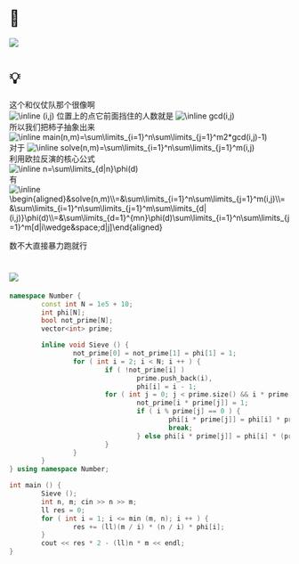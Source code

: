 # 🔗
<a href="https://www.luogu.com.cn/problem/P1447"><img src="https://i.loli.net/2021/11/16/Eqv5o6lbAyBtOXm.png"></a>

# 💡
这个和仪仗队那个很像啊  
 <img src="https://latex.codecogs.com/svg.image?\inline&space;(i,j)" title="\inline (i,j)" /> 位置上的点它前面挡住的人数就是  <img src="https://latex.codecogs.com/svg.image?\inline&space;gcd(i,j)" title="\inline gcd(i,j)" />   
所以我们把柿子抽象出来  
 <img src="https://latex.codecogs.com/svg.image?\inline&space;\begin{aligned}main(n,m)=&\sum\limits_{i=1}^n\sum\limits_{j=1}^m(2*(i,j)-1)\\=&2\sum\limits_{i=1}^n\sum\limits_{j=1}^m(i,j)-nm\end{aligned}" title="\inline main(n,m)=\sum\limits_{i=1}^n\sum\limits_{j=1}^m2*gcd(i,j)-1)" />   
 对于  <img src="https://latex.codecogs.com/svg.image?\inline&space;solve(n,m)=\sum\limits_{i=1}^n\sum\limits_{j=1}^m(i,j)" title="\inline solve(n,m)=\sum\limits_{i=1}^n\sum\limits_{j=1}^m(i,j)" />   
利用欧拉反演的核心公式  
<img src="https://latex.codecogs.com/svg.image?\inline&space;n=\sum\limits_{d|n}\phi(d)" title="\inline n=\sum\limits_{d|n}\phi(d)" />   
有  
 <img src="https://latex.codecogs.com/svg.image?\inline&space;\begin{aligned}&solve(n,m)\\=&\sum\limits_{i=1}^n\sum\limits_{j=1}^m(i,j)\\=&\sum\limits_{i=1}^n\sum\limits_{j=1}^m\sum\limits_{d|(i,j)}\phi(d)\\=&\sum\limits_{d=1}^{mn}\phi(d)\sum\limits_{i=1}^n\sum\limits_{j=1}^m[d|i\wedge&space;d|j]\\=&\sum\limits_{d=1}^{mn}\phi(d)\frac&space;nd\frac&space;md\end{aligned}" title="\inline \begin{aligned}&solve(n,m)\\=&\sum\limits_{i=1}^n\sum\limits_{j=1}^m(i,j)\\=&\sum\limits_{i=1}^n\sum\limits_{j=1}^m\sum\limits_{d|(i,j)}\phi(d)\\=&\sum\limits_{d=1}^{mn}\phi(d)\sum\limits_{i=1}^n\sum\limits_{j=1}^m[d|i\wedge&space;d|j]\end{aligned}" /> 
   
数不大直接暴力跑就行  

# <img src="https://img-blog.csdnimg.cn/20210713144601841.png" >
```cpp
namespace Number {
        const int N = 1e5 + 10;
        int phi[N];
        bool not_prime[N];
        vector<int> prime;

        inline void Sieve () {
                not_prime[0] = not_prime[1] = phi[1] = 1;
                for ( int i = 2; i < N; i ++ ) {
                        if ( !not_prime[i] ) 
                                prime.push_back(i),
                                phi[i] = i - 1;
                        for ( int j = 0; j < prime.size() && i * prime[j] < N; j ++ ) {
                                not_prime[i * prime[j]] = 1;
                                if ( i % prime[j] == 0 ) {
                                        phi[i * prime[j]] = phi[i] * prime[j];
                                        break;
                                } else phi[i * prime[j]] = phi[i] * (prime[j] - 1);
                        }
                }
        }
} using namespace Number;

int main () {
        Sieve ();
        int n, m; cin >> n >> m;
        ll res = 0;
        for ( int i = 1; i <= min (m, n); i ++ ) {
                res += (ll)(m / i) * (n / i) * phi[i];
        }
        cout << res * 2 - (ll)n * m << endl;
}
```
